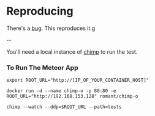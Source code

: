 # Reproducing

There's a [bug](https://github.com/xolvio/chimp/issues/161). This reproduces it.g

--

You'll need a local instance of [chimp](https://github.com/xolvio/chimp) to run the test.

### To Run The Meteor App


```
export ROOT_URL="http://[IP_OF_YOUR_CONTAINER_HOST]"

docker run -d --name chimp-o -p 80:80 -e ROOT_URL="http://192.168.153.128" romant/chimp-o

chimp --watch --ddp=$ROOT_URL --path=tests
```
